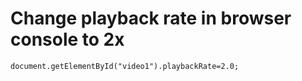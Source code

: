 # Change playback rate in browser console to 2x

```
document.getElementById("video1").playbackRate=2.0;
```
